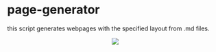 # page-generator
this script generates webpages with the specified layout from .md files.

<p align="center">
  <img src="https://github.com/adeoo/page-generator/blob/master/html-car.png" >
</p>
